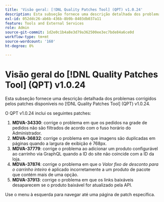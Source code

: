 ```yaml
---
title: 'Visão geral: [!DNL Quality Patches Tool] (QPT) v1.0.24'
description: Esta subseção fornece uma descrição detalhada dos problemas corrigidos pelos patches disponíveis no [!DNL Quality Patches Tool] (QPT) v1.0.24.
exl-id: 052ddc26-ab6b-436b-8b9b-8403db037a11
feature: Tools and External Services
role: Admin
source-git-commit: 1d2e0c1b4a8e3d79a362500ee3ec7bde84a6ce0d
workflow-type: tm+mt
source-wordcount: '160'
ht-degree: 0%

---
```


# Visão geral do [!DNL Quality Patches Tool] (QPT) v1.0.24

Esta subseção fornece uma descrição detalhada dos problemas corrigidos pelos patches disponíveis no [!DNL Quality Patches Tool] (QPT) v1.0.24.

O QPT v1.0.24 inclui os seguintes patches:

1. **MDVA-34330**: corrige o problema em que os pedidos na grade de pedidos não são filtrados de acordo com o fuso horário do Administrador.
1. **MDVA-36832**: corrige o problema em que imagens são duplicadas em páginas quando a largura de exibição é 768px.
1. **MDVA-37779**: corrige o problema ao adicionar um produto configurável ao carrinho via GraphQL quando a ID do site não coincide com a ID da loja.
1. **MDVA-37874**: corrige o problema em que o *Valor fixo de desconto para o carrinho inteiro* é aplicado incorretamente a um produto de pacote que contém mais de uma opção.
1. **MDVA-37913**: corrige o problema em que os links baixáveis desaparecem se o produto baixável for atualizado pela API.

Use o menu à esquerda para navegar até uma página de patch específica.
